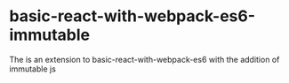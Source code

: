 # basic-react-with-webpack-es6-immutable
The is an extension to basic-react-with-webpack-es6 with the addition of immutable js
